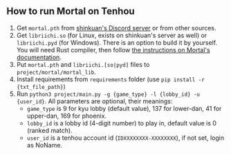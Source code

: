 ## How to run Mortal on Tenhou

1. Get `mortal.pth` from [shinkuan's Discord server](https://github.com/shinkuan/Akagi/blob/main/README.md#you-will-need) or from other sources.
2. Get `libriichi.so` (for Linux, exists on shinkuan's server as well) or `libriichi.pyd` (for Windows). There is an option to build it by yourself. You will need Rust compiler, then follow [the instructions on Mortal's documentation](https://mortal.ekyu.moe/user/build.html#build-and-install-libriichi).
3. Put `mortal.pth` and `libriichi.[so|pyd]` files to `project/mortal/mortal_lib`.
4. Install requirements from `requirements` folder (use `pip install -r {txt_file_path}`)
5. Run `python3 project/main.py -g {game_type} -l {lobby_id} -u {user_id}`. All parameters are optional, their meanings:
    - `game_type` is 9 for kyu lobby (default value), 137 for lower-dan, 41 for upper-dan, 169 for phoenix.
    - `lobby_id` is a lobby id (4-digit number) to play in, default value is 0 (ranked match).
    - `user_id` is a tenhou account id (`IDXXXXXXXX-XXXXXXXX`), if not set, login as NoName.
